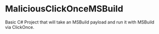 # MaliciousClickOnceMSBuild
Basic C# Project that will take an MSBuild payload and run it with MSBuild via ClickOnce.
